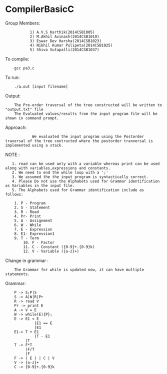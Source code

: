 # CompilerBasicC

Group Members:

	           1) A.V.S Karthik(2014CSB1005)
	       	   2) M.Akhil Avinash(2014CSB1019)
	       	   3) Eswar Dev Harsha(2014CSB1023)
	           4) Nikhil Kumar Pulipeta(2014CSB1025)
	           5) Shiva Sutapalli(2014CSB1037)	

To compile: 

		gcc pa3.c
To run: 

		./a.out [input filename]

Output: 

		The Pre-order traversal of the tree constructed will be written to "output.txt" file 
		The Evaluated values/results from the input program file will be shown in command prompt.


Approach: 

                We evaluated the input program using the Postorder traversal of the tree contructed where the postorder tranversal is 			implemented using a stack. 

NOTE :  
	   
	   1. read can be used only with a variable whereas print can be used along with variables,expressions and constants.
	   2. We need to end the while loop with a ';'
	   3. We assumed the the input program is syntactically correct.
	   4. Please Do not use the Alphabets used for Grammar identification as Variables in the input file.
	   5. The Alphabets used for Grammar identification include as follows:
	   
	   	1. P - Program
	   	2. S - Statement
	   	3. R - Read
	   	4. Pr- Print
	   	5. A - Assignment
	   	6. W - While
	   	7. E - Expression
	   	8. E1- Expression1
	   	9. T - Term
	        10. F - Factor
	        11. C - Constant ({0-9}+.{0-9}k)
	        12. V - Variable ({a-z}+) 
		
Change in grammar :

		The Grammar for while is updated now, it can have multiple statements.

Grammar:


		P -> S;P|S
		S -> A|W|R|Pr
		R -> read V
		Pr -> print E
		A -> V = E
		W -> while(E){P};
		E -> E1 < E 
    		     |E1 == E 
    		     |E1
		E1-> T + E1
    		     |T - E1
   		     |T
		T -> F*T
   		     |F/T
   		     |F
		F -> ( E ) | C | V
		V -> {a-z}+
		C -> {0-9}+.{0-9}k

 
